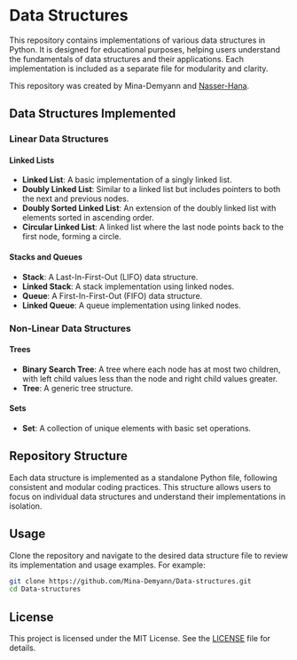 # Data Structures

This repository contains implementations of various data structures in Python. It is designed for educational purposes, helping users understand the fundamentals of data structures and their applications. Each implementation is included as a separate file for modularity and clarity.

This repository was created by Mina-Demyann and [Nasser-Hana](https://github.com/Nasserhana).

## Data Structures Implemented

### Linear Data Structures

#### Linked Lists
- **Linked List**: A basic implementation of a singly linked list.
- **Doubly Linked List**: Similar to a linked list but includes pointers to both the next and previous nodes.
- **Doubly Sorted Linked List**: An extension of the doubly linked list with elements sorted in ascending order.
- **Circular Linked List**: A linked list where the last node points back to the first node, forming a circle.

#### Stacks and Queues
- **Stack**: A Last-In-First-Out (LIFO) data structure.
- **Linked Stack**: A stack implementation using linked nodes.
- **Queue**: A First-In-First-Out (FIFO) data structure.
- **Linked Queue**: A queue implementation using linked nodes.

### Non-Linear Data Structures

#### Trees
- **Binary Search Tree**: A tree where each node has at most two children, with left child values less than the node and right child values greater.
- **Tree**: A generic tree structure.

#### Sets
- **Set**: A collection of unique elements with basic set operations.

## Repository Structure

Each data structure is implemented as a standalone Python file, following consistent and modular coding practices. This structure allows users to focus on individual data structures and understand their implementations in isolation.

## Usage

Clone the repository and navigate to the desired data structure file to review its implementation and usage examples. For example:

```bash
git clone https://github.com/Mina-Demyann/Data-structures.git
cd Data-structures
```

## License

This project is licensed under the MIT License. See the [LICENSE](LICENSE) file for details.
